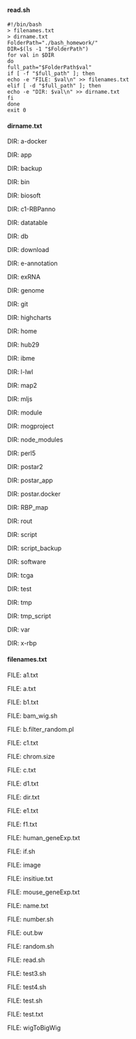 #### read.sh
```
#!/bin/bash
> filenames.txt
> dirname.txt
FolderPath="./bash_homework/"
DIR=$(ls -1 "$FolderPath")
for val in $DIR
do
full_path="$FolderPath$val"
if [ -f "$full_path" ]; then
echo -e "FILE: $val\n" >> filenames.txt
elif [ -d "$full_path" ]; then
echo -e "DIR: $val\n" >> dirname.txt
fi
done
exit 0
```
#### dirname.txt
DIR: a-docker

DIR: app

DIR: backup

DIR: bin

DIR: biosoft

DIR: c1-RBPanno

DIR: datatable

DIR: db

DIR: download

DIR: e-annotation

DIR: exRNA

DIR: genome

DIR: git

DIR: highcharts

DIR: home

DIR: hub29

DIR: ibme

DIR: l-lwl

DIR: map2

DIR: mljs

DIR: module

DIR: mogproject

DIR: node_modules

DIR: perl5

DIR: postar2

DIR: postar_app

DIR: postar.docker

DIR: RBP_map

DIR: rout

DIR: script

DIR: script_backup

DIR: software

DIR: tcga

DIR: test

DIR: tmp

DIR: tmp_script

DIR: var

DIR: x-rbp

#### filenames.txt
FILE: a1.txt

FILE: a.txt

FILE: b1.txt

FILE: bam_wig.sh

FILE: b.filter_random.pl

FILE: c1.txt

FILE: chrom.size

FILE: c.txt

FILE: d1.txt

FILE: dir.txt

FILE: e1.txt

FILE: f1.txt

FILE: human_geneExp.txt

FILE: if.sh

FILE: image

FILE: insitiue.txt

FILE: mouse_geneExp.txt

FILE: name.txt

FILE: number.sh

FILE: out.bw

FILE: random.sh

FILE: read.sh

FILE: test3.sh

FILE: test4.sh

FILE: test.sh

FILE: test.txt

FILE: wigToBigWig

